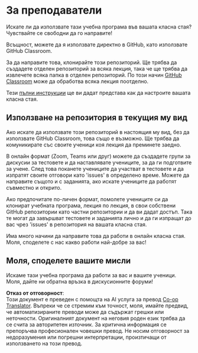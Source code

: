 <!--
CO_OP_TRANSLATOR_METADATA:
{
  "original_hash": "a094ef9927883de1cfcee51dbd143381",
  "translation_date": "2025-08-26T00:39:14+00:00",
  "source_file": "lessons/0-course-setup/for-teachers.md",
  "language_code": "bg"
}
-->
# За преподаватели

Искате ли да използвате тази учебна програма във вашата класна стая? Чувствайте се свободни да го направите!

Всъщност, можете да я използвате директно в GitHub, като използвате GitHub Classroom.

За да направите това, клонирайте този репозиторий. Ще трябва да създадете отделен репозиторий за всяка лекция, така че ще трябва да извлечете всяка папка в отделен репозиторий. По този начин [GitHub Classroom](https://classroom.github.com/classrooms) може да обработва всяка лекция поотделно.

Тези [пълни инструкции](https://github.blog/2020-03-18-set-up-your-digital-classroom-with-github-classroom/) ще ви дадат представа как да настроите вашата класна стая.

## Използване на репозитория в текущия му вид

Ако искате да използвате този репозиторий в настоящия му вид, без да използвате GitHub Classroom, това също е възможно. Ще трябва да комуникирате със своите ученици коя лекция да преминете заедно.

В онлайн формат (Zoom, Teams или друг) можете да създадете групи за дискусии за тестовете и да наставлявате учениците, за да ги подготвите за учене. След това поканете учениците да участват в тестовете и да изпратят своите отговори като 'issues' в определено време. Можете да направите същото и с заданията, ако искате учениците да работят съвместно и открито.

Ако предпочитате по-личен формат, помолете учениците си да клонират учебната програма, лекция по лекция, в свои собствени GitHub репозитории като частни репозитории и да ви дадат достъп. Така те могат да завършват тестовете и заданията лично и да ги изпращат до вас чрез 'issues' в репозитория на вашата класна стая.

Има много начини да направите това да работи в онлайн класна стая. Моля, споделете с нас какво работи най-добре за вас!

## Моля, споделете вашите мисли

Искаме тази учебна програма да работи за вас и вашите ученици. Моля, дайте ни обратна връзка в дискусионните форуми!

**Отказ от отговорност**:  
Този документ е преведен с помощта на AI услуга за превод [Co-op Translator](https://github.com/Azure/co-op-translator). Въпреки че се стремим към точност, моля, имайте предвид, че автоматизираните преводи може да съдържат грешки или неточности. Оригиналният документ на неговия роден език трябва да се счита за авторитетен източник. За критична информация се препоръчва професионален човешки превод. Не носим отговорност за недоразумения или погрешни интерпретации, произтичащи от използването на този превод.